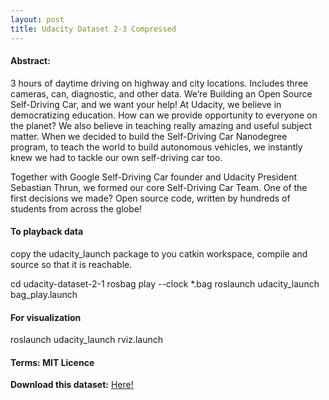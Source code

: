 ```yaml
---
layout: post
title: Udacity Dataset 2-3 Compressed
---
```


#### Abstract:

<spam style="text-align: justify;"> 3 hours of daytime driving on highway and city locations. Includes three cameras, can, diagnostic, and other data. We’re Building an Open Source Self-Driving Car, and we want your help! At Udacity, we believe in democratizing education. How can we provide opportunity to everyone on the planet? We also believe in teaching really amazing and useful subject matter. When we decided to build the Self-Driving Car Nanodegree program, to teach the world to build autonomous vehicles, we instantly knew we had to tackle our own self-driving car too. </spam>

<spam style="text-align: justify;"> Together with Google Self-Driving Car founder and Udacity President Sebastian Thrun, we formed our core Self-Driving Car Team. One of the first decisions we made? Open source code, written by hundreds of students from across the globe! </spam>

#### To playback data

copy the udacity_launch package to you catkin workspace, compile and source so that it is reachable.

cd udacity-dataset-2-1 rosbag play --clock *.bag roslaunch udacity_launch bag_play.launch

#### For visualization

roslaunch udacity_launch rviz.launch

#### Terms: MIT Licence

**Download this dataset:** [Here!](http://academictorrents.com/details/1d7fa5116a809b1537bf521fd19897de5d69b7a3)

